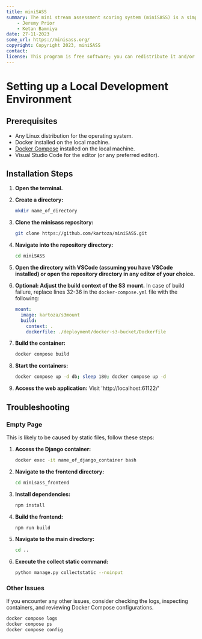```yaml
---
title: miniSASS
summary: The mini stream assessment scoring system (miniSASS) is a simple and accessible citizen science tool for monitoring the water quality and health of stream and river systems. You collect a sample of aquatic macroinvertebrates (small, but large enough to see animals with no internal skeletons) from a site in a stream or river. The community of these aquatic macroinvertebrates present then tells you about the water quality and health of the stream or river based on the concept that different groups of aquatic macroinvertebrates have different tolerances and sensitivities to disturbance and pollution.
    - Jeremy Prior
    - Ketan Bamniya
date: 27-11-2023
some_url: https://minisass.org/
copyright: Copyright 2023, miniSASS
contact:
license: This program is free software; you can redistribute it and/or modify it under the terms of the GNU Affero General Public License as published by the Free Software Foundation; either version 3 of the License, or (at your option) any later version.
---
```


# Setting up a Local Development Environment

## Prerequisites

- Any Linux distribution for the operating system.
- Docker installed on the local machine.
- [Docker Compose](https://www.digitalocean.com/community/tutorials/how-to-install-and-use-docker-compose-on-ubuntu-20-04) installed on the local machine.
- Visual Studio Code for the editor (or any preferred editor).

## Installation Steps

1. **Open the terminal.**

2. **Create a directory:**
    ```bash
    mkdir name_of_directory
    ```

3. **Clone the minisass repository:**
    ```bash
    git clone https://github.com/kartoza/miniSASS.git
    ```

4. **Navigate into the repository directory:**
    ```bash
    cd miniSASS
    ```

5. **Open the directory with VSCode (assuming you have VSCode installed) or open the repository directory in any editor of your choice.**

6. **Optional: Adjust the build context of the S3 mount.**
    In case of build failure, replace lines 32-36 in the `docker-compose.yml` file with the following:
    ```yaml
    mount:
      image: kartoza/s3mount
      build:
        context: .
        dockerfile: ./deployment/docker-s3-bucket/Dockerfile
    ```

7. **Build the container:**
    ```bash
    docker compose build
    ```

8. **Start the containers:**
    ```bash
    docker compose up -d db; sleep 180; docker compose up -d
    ```

9. **Access the web application:**
    Visit 'http://localhost:61122/'

## Troubleshooting

### Empty Page

This is likely to be caused by static files, follow these steps:

1. **Access the Django container:**
    ```bash
    docker exec -it name_of_django_container bash
    ```
2. **Navigate to the frontend directory:**
    ```bash
    cd minisass_frontend
    ```
3. **Install dependencies:**
    ```bash
    npm install
    ```
4. **Build the frontend:**
    ```bash
    npm run build
    ```
5. **Navigate to the main directory:**
    ```bash
    cd ..
    ```
6. **Execute the collect static command:**
    ```bash
    python manage.py collectstatic --noinput
    ```

### Other Issues

If you encounter any other issues, consider checking the logs, inspecting containers, and reviewing Docker Compose configurations.
```bash
docker compose logs
docker compose ps
docker compose config
